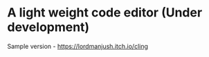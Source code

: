 # A light weight code editor (Under development)

Sample version - https://lordmanjush.itch.io/cling
